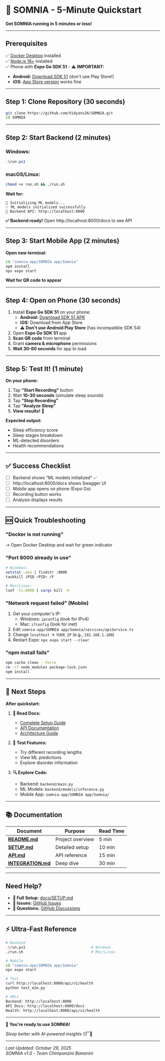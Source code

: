 # 🚀 SOMNIA - 5-Minute Quickstart

**Get SOMNIA running in 5 minutes or less!**

---

## Prerequisites

✅ [Docker Desktop](https://www.docker.com/get-started) installed  
✅ [Node.js 18+](https://nodejs.org/) installed  
✅ Phone with **Expo Go SDK 51** - ⚠️ **IMPORTANT:**
   - **Android:** [Download SDK 51](https://expo.dev/go?sdkVersion=51&platform=android&device=true) (don't use Play Store!)
   - **iOS:** [App Store version](https://apps.apple.com/app/expo-go/id982107779) works fine

---

## Step 1: Clone Repository (30 seconds)

```bash
git clone https://github.com/Vidyans26/SOMNIA.git
cd SOMNIA
```

---

## Step 2: Start Backend (2 minutes)

### Windows:
```powershell
.\run.ps1
```

### macOS/Linux:
```bash
chmod +x run.sh && ./run.sh
```

**Wait for:**
```
🤖 Initializing ML models...
✅ ML models initialized successfully
🔹 Backend API: http://localhost:8000
```

**✅ Backend ready!** Open http://localhost:8000/docs to see API

---

## Step 3: Start Mobile App (2 minutes)

**Open new terminal:**
```bash
cd "somnia-app/SOMNIA app/Somnia"
npm install
npx expo start
```

**Wait for QR code to appear**

---

## Step 4: Open on Phone (30 seconds)

1. Install **Expo Go SDK 51** on your phone:
   - **Android:** [Download SDK 51 APK](https://expo.dev/go?sdkVersion=51&platform=android&device=true)
   - **iOS:** Download from App Store
   - ⚠️ **Don't use Android Play Store** (has incompatible SDK 54)
2. Open **Expo Go SDK 51** app
3. **Scan QR code** from terminal
4. Grant **camera & microphone** permissions
5. **Wait 30-60 seconds** for app to load

---

## Step 5: Test It! (1 minute)

**On your phone:**

1. Tap **"Start Recording"** button
2. Wait **10-30 seconds** (simulate sleep sounds)
3. Tap **"Stop Recording"**
4. Tap **"Analyze Sleep"**
5. **View results!** 🎉

**Expected output:**
- Sleep efficiency score
- Sleep stages breakdown
- ML-detected disorders
- Health recommendations

---

## ✅ Success Checklist

- [ ] Backend shows "ML models initialized" ✅
- [ ] http://localhost:8000/docs shows Swagger UI
- [ ] Mobile app opens on phone (Expo Go)
- [ ] Recording button works
- [ ] Analysis displays results

---

## 🆘 Quick Troubleshooting

### "Docker is not running"
→ Open Docker Desktop and wait for green indicator

### "Port 8000 already in use"
```bash
# Windows:
netstat -ano | findstr :8000
taskkill /PID <PID> /F

# Mac/Linux:
lsof -ti:8000 | xargs kill -9
```

### "Network request failed" (Mobile)
1. Get your computer's IP:
   - Windows: `ipconfig` (look for IPv4)
   - Mac: `ifconfig` (look for inet)
2. Edit `somnia-app/SOMNIA app/Somnia/services/apiService.ts`
3. Change `localhost` → `YOUR_IP` (e.g., `192.168.1.100`)
4. Restart Expo: `npx expo start --clear`

### "npm install fails"
```bash
npm cache clean --force
rm -rf node_modules package-lock.json
npm install
```

---

## 🎯 Next Steps

**After quickstart:**

1. **📖 Read Docs:**
   - [Complete Setup Guide](docs/SETUP.md)
   - [API Documentation](docs/API.md)
   - [Architecture Guide](docs/ARCHITECTURE.md)

2. **🧪 Test Features:**
   - Try different recording lengths
   - View ML predictions
   - Explore disorder information

3. **🔍 Explore Code:**
   - Backend: `backend/main.py`
   - ML Models: `backend/models/inference.py`
   - Mobile App: `somnia-app/SOMNIA app/Somnia/`

---

## 📚 Documentation

| Document | Purpose | Read Time |
|----------|---------|-----------|
| **[README.md](README.md)** | Project overview | 5 min |
| **[SETUP.md](docs/SETUP.md)** | Detailed setup | 10 min |
| **[API.md](docs/API.md)** | API reference | 15 min |
| **[INTEGRATION.md](docs/INTEGRATION.md)** | Deep dive | 30 min |

---

##  Need Help?

- **📖 Full Setup:** [docs/SETUP.md](docs/SETUP.md)
- **🐛 Issues:** [GitHub Issues](https://github.com/Vidyans26/SOMNIA/issues)
- **💬 Questions:** [GitHub Discussions](https://github.com/Vidyans26/SOMNIA/discussions)

---

## ⚡ Ultra-Fast Reference

```bash
# Backend
.\run.ps1                              # Windows
./run.sh                               # Mac/Linux

# Mobile
cd "somnia-app/SOMNIA app/Somnia"
npx expo start

# Test
curl http://localhost:8000/api/v1/health
python test_e2e.py

# URLs
Backend: http://localhost:8000
API Docs: http://localhost:8000/docs
Health: http://localhost:8000/api/v1/health
```

---

**🎉 You're ready to use SOMNIA!**

*Sleep better with AI-powered insights* 😴🤖

---

*Last Updated: October 29, 2025*  
*SOMNIA v1.0 - Team Chimpanzini Bananini*
